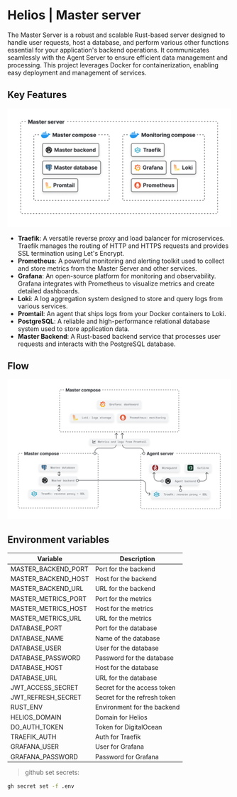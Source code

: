 # Helios | Master server

The Master Server is a robust and scalable Rust-based server designed to handle user requests, host a database, and perform various other functions essential for your application's backend operations. It communicates seamlessly with the Agent Server to ensure efficient data management and processing. This project leverages Docker for containerization, enabling easy deployment and management of services.

## Key Features

![image](readme/docker_master_server.png)

* **Traefik**: A versatile reverse proxy and load balancer for microservices. Traefik manages the routing of HTTP and HTTPS requests and provides SSL termination using Let's Encrypt.
* **Prometheus**: A powerful monitoring and alerting toolkit used to collect and store metrics from the Master Server and other services.
* **Grafana**: An open-source platform for monitoring and observability. Grafana integrates with Prometheus to visualize metrics and create detailed dashboards.
* **Loki**: A log aggregation system designed to store and query logs from various services.
* **Promtail**: An agent that ships logs from your Docker containers to Loki.
* **PostgreSQL**: A reliable and high-performance relational database system used to store application data.
* **Master Backend**: A Rust-based backend service that processes user requests and interacts with the PostgreSQL database.

## Flow

![image](readme/flow_architecture.png)

## Environment variables

| Variable | Description |
|----------|-------------|
| MASTER_BACKEND_PORT | Port for the backend |
| MASTER_BACKEND_HOST | Host for the backend |
| MASTER_BACKEND_URL | URL for the backend |
| MASTER_METRICS_PORT | Port for the metrics |
| MASTER_METRICS_HOST | Host for the metrics |
| MASTER_METRICS_URL | URL for the metrics |
| DATABASE_PORT | Port for the database |
| DATABASE_NAME | Name of the database |
| DATABASE_USER | User for the database |
| DATABASE_PASSWORD | Password for the database |
| DATABASE_HOST | Host for the database |
| DATABASE_URL | URL for the database |
| JWT_ACCESS_SECRET | Secret for the access token |
| JWT_REFRESH_SECRET | Secret for the refresh token |
| RUST_ENV | Environment for the backend |
| HELIOS_DOMAIN | Domain for Helios |
| DO_AUTH_TOKEN | Token for DigitalOcean |
| TRAEFIK_AUTH | Auth for Traefik |
| GRAFANA_USER | User for Grafana |
| GRAFANA_PASSWORD | Password for Grafana |

> github set secrets:

```bash
gh secret set -f .env
```
